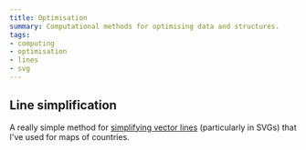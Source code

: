 ```yaml
---
title: Optimisation
summary: Computational methods for optimising data and structures.
tags:
- computing
- optimisation
- lines
- svg
---
```


## Line simplification

A really simple method for [simplifying vector lines](https://bost.ocks.org/mike/simplify/) (particularly in SVGs) that I've used for maps of countries.
